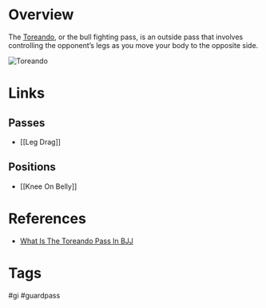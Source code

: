 # Overview
The <u>Toreando</u>, or the bull fighting pass, is an outside pass that involves controlling the opponent’s legs as you move your body to the opposite side.

![Toreando](https://evolve-mma.com/wp-content/uploads/2022/02/toreando-pass.jpg)
# Links
## Passes
- [[Leg Drag]]
## Positions
- [[Knee On Belly]]
# References
- [What Is The Toreando Pass In BJJ](https://evolve-mma.com/blog/what-is-the-toreando-pass-in-bjj/)
# Tags
#gi #guardpass 